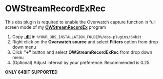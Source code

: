 # OWStreamRecordExRec

This obs plugin is required to enable the Overwatch capture function in
full screen mode of my
[**OWStreamRecordEx**](https://github.com/EugW/OWStreamRecordEx) program

1. Copy [**.dll**](https://github.com/EugW/OWStreamRecordExRec/releases)
   in `%YOUR_OBS_INSTALLATION_FOLDER%/obs-plugins/64bit` 
2. Right click on the **Overwatch source** and select **Filters** option from drop down menu
3. Click **"+"** button and select **OWStreamRecordExRec** from drop down menu
4. (Optional) Adjust interval by your preference. Recommended is 0.25

**ONLY 64BIT SUPPORTED**
